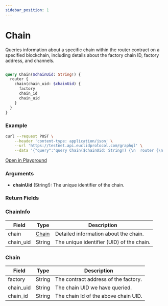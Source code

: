 ```yaml
---
sidebar_position: 1
---
```

# Chain

Queries information about a specific chain within the router contract on a specified blockchain, including details about the factory chain ID, factory address, and channels.


```graphql

query Chain($chainUid: String!) {
  router {
    chain(chain_uid: $chainUid) {
      factory
      chain_id
      chain_uid
    }
  }
}

```
### Example

```bash
curl --request POST \
    --header 'content-type: application/json' \
    --url 'https://testnet.api.euclidprotocol.com/graphql' \
    --data '{"query":"query Chain($chainUid: String!) {\n  router {\n    chain(chain_uid: $chainUid) {\n      factory\n      chain_id\n      chain_uid\n    }\n  }\n}","variables":{"chainUid":"nibiru"}}'
```

[Open in Playground](https://testnet.api.euclidprotocol.com/?explorerURLState=N4IgJg9gxgrgtgUwHYBcQC4QEcYIE4CeABAMIAWAhgJZIAUAJFJTQKpVjpEDKKeNA5gEIAlEWAAdJESJ4IMFPjGTp0ptTpqaAfRjtOjZkjZhREqSukAzClBQRCyi0U1It7RxZc7356QF9HAKQ-EAAaEAA3Cj4KACMAGwQAZwwQM2lxEBdjTM5MpCpYqjwYTMkQvyA)

### Arguments

- **chainUid** (String!): The unique identifier of the chain.

### Return Fields

### ChainInfo

| Field                  | Type   | Description                                             |
|------------------------|--------|---------------------------------------------------------|
| chain                  | [Chain](#chain-1) | Detailed information about the chain.                  |
| chain_uid              | String | The unique identifier (UID) of the chain.               |

### Chain

| Field                  | Type   | Description                                             |
|------------------------|--------|---------------------------------------------------------|
| factory                | String | The contract address of the factory.                    |
| chain_uid              | String | The chain UID we have queried.                          |
| chain_id               | String | The chain Id of the above chain UID.                    |